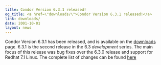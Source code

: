 ```yaml
---
title: Condor Version 6.3.1 released!
og_title: <a href=\"downloads/\">Condor Version 6.3.1 released!</a>
link: downloads/
date: 2001-10-01
layout: news
---
```


Condor Version 6.3.1 has been released, and is available on the <a href="downloads/"> downloads</a> page. 6.3.1 is the second release in the 6.3 <i>development</i> series. The main focus of this release was bug fixes over the 6.3.0 release and support for Redhat 7.1 Linux.  The complete list of changes can be found <a HREF="manual/latest-dev/9_Version_History.html">here</a>
